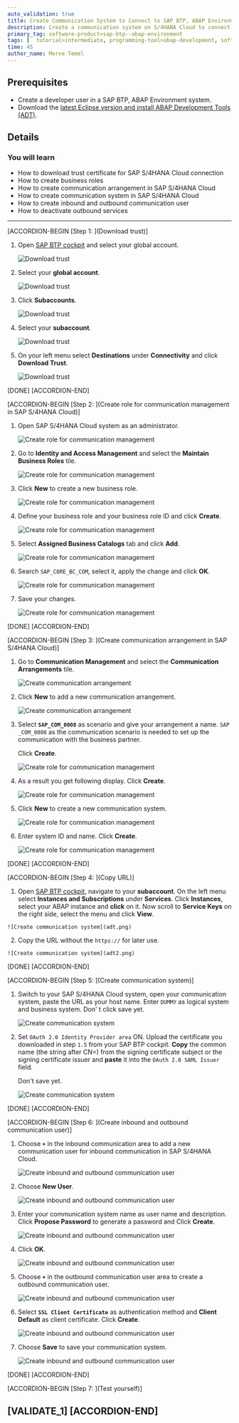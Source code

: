 ```yaml
---
auto_validation: true
title: Create Communication System to Connect to SAP BTP, ABAP Environment.
description: Create a communication system on S/4HANA Cloud to connect to SAP BTP, ABAP Environment.
primary_tag: software-product>sap-btp--abap-environment
tags: [  tutorial>intermediate, programming-tool>abap-development, software-product>sap-business-technology-platform, tutorial>license ]
time: 45
author_name: Merve Temel
---
```


## Prerequisites  
 - Create a developer user in a SAP BTP, ABAP Environment system.
 - Download the [latest Eclipse version and install ABAP Development Tools (ADT)](https://tools.hana.ondemand.com/#abap).

## Details
### You will learn  
  - How to download trust certificate for SAP S/4HANA Cloud connection
  - How to create business roles
  - How to create communication arrangement in SAP S/4HANA Cloud
  - How to create communication system in SAP S/4HANA Cloud
  - How to create inbound and outbound communication user
  - How to deactivate outbound services

---

[ACCORDION-BEGIN [Step 1: ](Download trust)]
  1. Open [SAP BTP cockpit](https://account.hana.ondemand.com/) and select your global account.

      ![Download trust](login2.png)

  2. Select your **global account**.

      ![Download trust](trust.png)

  3. Click **Subaccounts**.

      ![Download trust](trust2.png)

  4. Select your **subaccount**.

      ![Download trust](trust3.png)

  5. On your left menu select **Destinations** under **Connectivity** and click **Download Trust**.

      ![Download trust](trust4.png)

[DONE]
[ACCORDION-END]


[ACCORDION-BEGIN [Step 2: ](Create role for communication management in SAP S/4HANA Cloud)]

  1. Open SAP S/4HANA Cloud system as an administrator.

      ![Create role for communication management](flp.png)

  2. Go to **Identity and Access Management** and select the **Maintain Business Roles** tile.

      ![Create role for communication management](flp2.png)

  3. Click **New** to create a new business role.

      ![Create role for communication management](flp3.png)

  4. Define your business role and your business role ID and click **Create**.

      ![Create role for communication management](flp4.png)

  5. Select **Assigned Business Catalogs** tab and click **Add**.

      ![Create role for communication management](flp6.png)

  6. Search `SAP_CORE_BC_COM`, select it, apply the change and click **OK**.

      ![Create role for communication management](flp7.png)

  7. Save your changes.

      ![Create role for communication management](flp8.png)

[DONE]
[ACCORDION-END]

[ACCORDION-BEGIN [Step 3: ](Create communication arrangement in SAP S/4HANA Cloud)]

  1. Go to **Communication Management** and select the **Communication Arrangements** tile.

      ![Create communication arrangement](flp13.png)

  2. Click **New** to add a new communication arrangement.

      ![Create communication arrangement](flp14.png)

  3. Select **`SAP_COM_0008`** as scenario and give your arrangement a name.
     `SAP _COM_0008` as the communication scenario is needed to set up the communication with the business partner.

     Click **Create**.

      ![Create role for communication management](flp15.png)

  4. As a result you get following display. Click **Create**.

      ![Create role for communication management](flp16.png)

  5.  Click **New** to create a new communication system.

      ![Create role for communication management](flp17.png)

  6. Enter system ID and name. Click **Create**.

      ![Create role for communication management](flp18.png)

[DONE]
[ACCORDION-END]

[ACCORDION-BEGIN [Step 4: ](Copy URL)]

   1. Open [SAP BTP cockpit](https://account.hana.ondemand.com/), navigate to your **subaccount**. On the left menu select **Instances and Subscriptions** under **Services**. Click **Instances**, select your ABAP instance and **click** on it. Now scroll to **Service Keys** on the right side, select the menu and click **View**.

    ![Create communication system](adt.png)

   2. Copy the URL without the `https://` for later use.

    ![Create communication system](adt2.png)

[DONE]
[ACCORDION-END]

[ACCORDION-BEGIN [Step 5: ](Create communication system)]

  1. Switch to your SAP S/4HANA Cloud system, open your communication system, paste the URL as your host name. Enter `DUMMY` as logical system and business system. Don' t click save yet.

      ![Create communication system](flpxx.png)

  2. Set `OAuth 2.0 Identity Provider area` ON. Upload the certificate you downloaded in step `1.5` from your SAP BTP cockpit. **Copy** the common name (the string after CN=) from the signing certificate subject or the signing certificate issuer and **paste** it into the `OAuth 2.0 SAML Issuer` field.

     Don't save yet.

      ![Create communication system](hostname.png)

[DONE]
[ACCORDION-END]

[ACCORDION-BEGIN [Step 6: ](Create inbound and outbound communication user)]
  1. Choose **`+`** in the inbound communication area to add a new communication user for inbound communication in SAP S/4HANA Cloud.

      ![Create inbound and outbound communication user](flp20.png)

  2. Choose **New User**.

      ![Create inbound and outbound communication user](flp21.png)

  3. Enter your communication system name as user name and description. Click **Propose Password** to generate a password and
     Click **Create**.

      ![Create inbound and outbound communication user](flp22.png)

  4. Click **OK**.

      ![Create inbound and outbound communication user](flp23.png)

  5. Choose **`+`** in the outbound communication user area to create a outbound communication user.

      ![Create inbound and outbound communication user](flp24.png)

  6. Select **`SSL Client Certificate`** as authentication method and **Client Default** as client certificate. Click **Create**.

      ![Create inbound and outbound communication user](flp25.png)

  7. Choose **Save** to save your communication system.

      ![Create inbound and outbound communication user](flp26.png)

[DONE]
[ACCORDION-END]


[ACCORDION-BEGIN [Step 7: ](Test yourself)]

[VALIDATE_1]
[ACCORDION-END]
---
